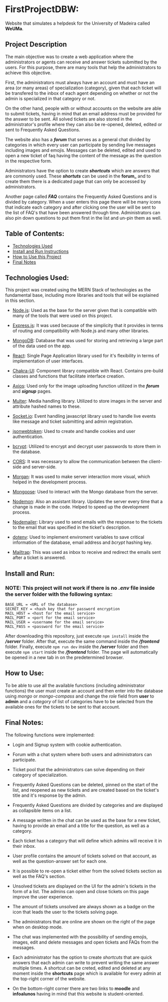 # FirstProjectDBW:

Website that simulates a helpdesk for the University of Madeira called **WeUMa**.

## Project Description

The main objective was to create a web application where the administrators or agents can receive and answer tickets submitted by the users. For this purpose, there are many tools that help the administrators to achieve this objective.

First, the administrators must always have an account and must have an area (or many areas) of specialization (category), given that each ticket will be transfered to the inbox of each agent depending on whether or not the admin is specialized in that category or not.

On the other hand, people with or without accounts on the website are able to submit tickets, having in mind that an email address must be provided for the answer to be sent. All solved tickets are also stored in the administrator's profile where they can also be re-opened, deleted, edited or sent to Frequently Asked Questions.

The website also has a **_forum_** that serves as a general chat divided by categories in which every user can participate by sending live messages including images and emojis. Messages can be deleted, edited and used to open a new ticket of faq having the content of the message as the question in the respective form.

Administrators have the option to create **_shortcuts_** which are answers that are commonly used. These **_shortuts_** can be used in the **forum_** and to create them there is a dedicated page that can only be accessed by administrators.

Another page called **_FAQ_** contains the Frequently Asked Questions and is divided by category. When a user enters this page there will be many icons that indicate each category and after clicking one the user will be sent to the list of FAQ's that have been answered through time. Administrators can also pin down questions to put them first in the list and un-pin them as well.

## Table of Contents:
- [Technologies Used](#technologies-used)
- [Install and Run Instructions](#install-and-run)
- [How to Use this Project](#how-to-use)
- [Final Notes](#final-notes)

## Technologies Used:

This project was created using the MERN Stack of technologies as the fundamental base, including more libraries and tools that will be explained in this section.

* [Node.js](https://nodejs.org/es/): Used as the base for the server given that is compatible with many of the tools that were used on this project.

* [Express.js](https://expressjs.com/es/): It was used because of the simplicity that it provides in terms of routing and compatibility with Node.js and many other libraries.

* [MongoDB](https://www.mongodb.com/es): Database that was used for storing and retrieving a large part of the data used on the app.

* [React](https://es.reactjs.org/): Single Page Application library used for it's flexibility in terms of implementation of user interfaces.

* [Chakra-UI](https://chakra-ui.com/): Component library compatible with React. Contains pre-build classes and functions that facilitate interface creation.

* [Axios](https://github.com/axios/axios): Used only for the image uploading function utilized in the **_forum_** and **_signup_** pages.

* [Multer](https://www.npmjs.com/package/multer): Media handling library. Utilized to store images in the server and attribute hashed names to these.

* [Socket.io](https://socket.io/): Event handling javascript library used to handle live events like message and ticket submitting and admin registration.

* [jsonwebtoken](https://www.npmjs.com/package/jsonwebtoken): Used to create and handle cookies and user authentication.

* [bcrypt](https://www.npmjs.com/package/bcrypt): Utilized to encrypt and decrypt user passwords to store them in the database.

* [CORS](https://www.npmjs.com/package/cors): It was necessary to allow the communication between the client-side and server-side.

* [Morgan](https://www.npmjs.com/package/morgan): It was used to make server interaction more visual, which helped in the development process.

* [Mongoose](https://mongoosejs.com/): Used to interact with the Mongo database from the server.

* [Nodemon](https://www.npmjs.com/package/nodemon): Also an assistant library. Updates the server every time that a change is made in the code. Helped to speed up the development process.

* [Nodemailer](https://nodemailer.com/about/): Library used to send emails with the response to the tickets to the email that was specified in the ticket's description.

* [dotenv](https://www.npmjs.com/package/dotenv): Used to implement enviroment variables to save critical information of the database, email address and _bcrypt_ hashing key.

* [Mailtrap](https://mailtrap.io/): This was used as inbox to receive and redirect the emails sent after a ticket is answered.

## Install and Run:

### **NOTE:** This project will not work if there is no **_.env_** file inside the server folder with the following syntax:

```
BASE_URL = <URL of the database>
SECRET_KEY = <hash key that for password encryption
MAIL_HOST = <host for the email service>
MAIL_PORT = <port for the email service>
MAIL_USER = <username for the email service>
MAIL_PASS = <password for the email service>
```

After downloading this repository, just execute `npm install` inside the **_/server_** folder. After that, execute the same command inside the **_/frontend_** folder.
Finally, execute `npm run dev` inside the **_/server_** folder and then execute `npm start` inside the **_/frontend_** folder. The page will automatically be opened in a new tab in on the predetermined browser.

## How to Use:

To be able to use all the available functions (including administrator functions) the user must create an account and then enter into the database using _mongo_ or _mongo-compass_ and change the *role* field from **user** to **admin** and a *category* of list of categories have to be selected from the available ones for the tickets to be sent to that account.

## Final Notes:

The following functions were implemented:

* Login and Signup system with cookie authentication.

* Forum with a chat system where both users and administrators can participate.

* Ticket pool that the administrators can solve depending on their category of specialization.

* Frequently Asked Questions can be deleted, pinned on the start of the list, and reopened as new tickets and are created based on the ticket's title and it's response by the admin.

* Frequently Asked Questions are divided by categories and are displayed as collapsible items on a list.

* A message written in the chat can be used as the base for a new ticket, having to provide an email and a title for the question, as well as a category.

* Each ticket has a category that will define which admins will receive it in their inbox.

* User profile contains the amount of tickets solved on that account, as well as the question-answer set for each one.

* It is possible to re-open a ticket either from the solved tickets section as well as the FAQ's section.

* Unsolved tickets are displayed on the UI for the admin's tickets in the form of a list. The admins can open and close tickets on this page improve the user experience.

* The amount of tickets unsolved are always shown as a badge on the icon that leads the user to the tickets solving page.

* The administrators that are online are shown on the right of the page when on desktop mode.

* The chat was implemented with the possibility of sending emojis, images, edit and delete messages and open tickets and FAQs from the messages.

* Each administrator has the option to create _shortcuts_ that are quick answers that each admin can write to prevent writing the same answer multiple times. A shortcut can be creted, edited and deleted at any moment inside the **shortcuts** page which is available for every admin at the top-right corner of the website.

* On the bottom-right corner there are two links to **moodle** and **infoalunos** having in mind that this website is student-oriented.
